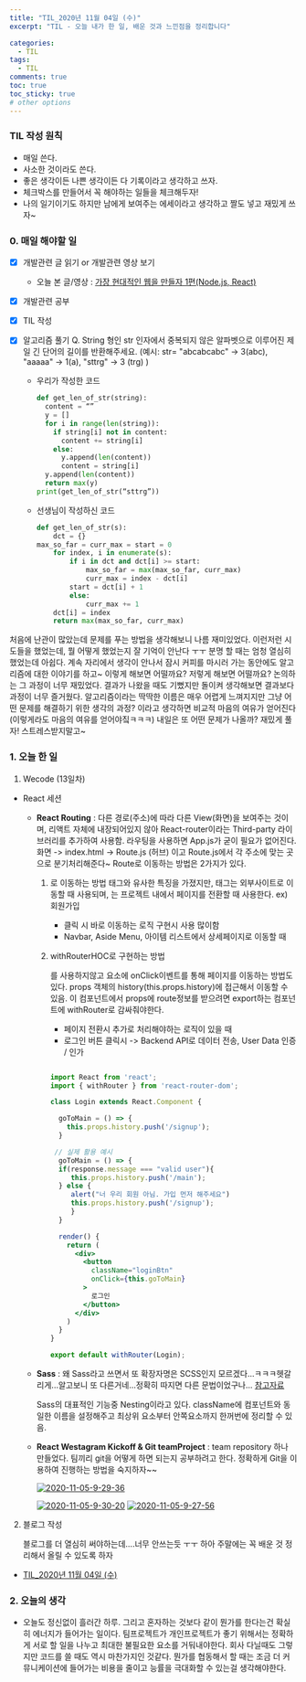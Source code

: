 ```yaml
---
title: "TIL_2020년 11월 04일 (수)"
excerpt: "TIL - 오늘 내가 한 일, 배운 것과 느낀점을 정리합니다"

categories:
  - TIL
tags:
  - TIL
comments: true
toc: true
toc_sticky: true
# other options
---
```


### TIL 작성 원칙

- 매일 쓴다.
- 사소한 것이라도 쓴다.
- 좋은 생각이든 나쁜 생각이든 다 기록이라고 생각하고 쓰자.
- 체크박스를 만들어서 꼭 해야하는 일들을 체크해두자!
- 나의 일기이기도 하지만 남에게 보여주는 에세이라고 생각하고 짤도 넣고 재밌게 쓰자~

### 0. 매일 해야할 일

- [x] 개발관련 글 읽기 or 개발관련 영상 보기
  
  - 오늘 본 글/영상 : [가장 현대적인 웹을 만들자 1편(Node.js, React)](https://medium.com/@kiyeopyang/%EA%B0%80%EC%9E%A5-%ED%98%84%EB%8C%80%EC%A0%81%EC%9D%B8-%EC%9B%B9%EC%9D%84-%EB%A7%8C%EB%93%A4%EC%9E%90-1%ED%8E%B8-node-js-react-73d8ad4ed9b8)
  
- [x] 개발관련 공부

- [x] TIL 작성

- [x] 알고리즘 풀기
      Q. String 형인 str 인자에서 중복되지 않은 알파벳으로 이루어진 제일 긴 단어의 길이를 반환해주세요. (예시: str= "abcabcabc" -> 3(abc), "aaaaa" -> 1(a), "sttrg" -> 3 (trg) )

  - 우리가 작성한 코드

    ```python
    def get_len_of_str(string):
      content = “”
      y = []
      for i in range(len(string)):
        if string[i] not in content:
          content += string[i]
        else:
          y.append(len(content))
          content = string[i]
      y.append(len(content))
      return max(y)
    print(get_len_of_str(“sttrg”))
    ```
    
  - 선생님이 작성하신 코드
    ```python
    def get_len_of_str(s):
    	dct = {}
  	max_so_far = curr_max = start = 0
    	for index, i in enumerate(s):
    		if i in dct and dct[i] >= start:
    			max_so_far = max(max_so_far, curr_max)
    			curr_max = index - dct[i]
  			start = dct[i] + 1
    		else:
    			curr_max += 1
  		dct[i] = index
    	return max(max_so_far, curr_max)
    ```

처음에 난관이 많았는데 문제를 푸는 방법을 생각해보니 나름 재미있었다. 이런저런 시도들을 했었는데, 뭘 어떻게 했었는지 잘 기억이 안난다 ㅜㅜ 분명 할 때는 엄청 열심히 했었는데 아쉽다. 계속 자리에서 생각이 안나서 잠시 커피를 마시러 가는 동안에도 알고리즘에 대한 이야기를 하고~ 이렇게 해보면 어떨까요? 저렇게 해보면 어떨까요? 논의하는 그 과정이 너무 재밌었다. 결과가 나왔을 때도 기뻤지만 돌이켜 생각해보면 결과보다 과정이 너무 즐거웠다. 알고리즘이라는 딱딱한 이름은 매우 어렵게 느껴지지만 그냥 어떤 문제를 해결하기 위한 생각의 과정? 이라고 생각하면 비교적 마음의 여유가 얻어진다(이렇게라도 마음의 여유를 얻어야짘ㅋㅋㅋ) 내일은 또 어떤 문제가 나올까? 재밌게 풀자! 스트레스받지말고~

### 1. 오늘 한 일

1. Wecode (13일차)

- React 세션
  - **React Routing** : 다른 경로(주소)에 따라 다른 View(화면)을 보여주는 것이며, 리액트 자체에 내장되어있지 않아 React-router이라는 Third-party 라이브러리를 추가하여 사용함. 라우팅을 사용하면 App.js가 굳이 필요가 없어진다.
    화면 -> index.html -> Route.js (허브) 이고 Route.js에서 각 주소에 맞는 곳으로 분기처리해준다~
    Route로 이동하는 방법은 2가지가 있다.
  
    1. <Link>로 이동하는 방법
       <a>태그와 유사한 특징을 가졌지만, <a>태그는 외부사이트로 이동할 때 사용되며, <Link>는 프로젝트 내에서 페이지를 전환할 때 사용한다. ex) <Link to = "/signup"> 회원가입 </Link>
  
       - 클릭 시 바로 이동하는 로직 구현시 사용 많이함
       - Navbar, Aside Menu, 아이템 리스트에서 상세페이지로 이동할 때
  
    2. withRouterHOC로 구현하는 방법
       <Link>를 사용하지않고 요소에 onClick이벤트를 통해 페이지를 이동하는 방법도 있다.
       props 객체의 history(this.props.history)에 접근해서 이동할 수 있음. 이 컴포넌트에서 props에 route정보를 받으려면 export하는 컴포넌트에 withRouter로 감싸줘야한다. 
  
       - 페이지 전환시 추가로 처리해야하는 로직이 있을 때
       - 로그인 버튼 클릭시 -> Backend API로 데이터 전송, User Data 인증 / 인가
  
       ```jsx
       
       import React from 'react';
       import { withRouter } from 'react-router-dom';
       
       class Login extends React.Component {
       
         goToMain = () => {
           this.props.history.push('/signup');
         }
       
        // 실제 활용 예시
         goToMain = () => {
         if(response.message === "valid user"){
         	this.props.history.push('/main');
         } else {
         	alert("너 우리 회원 아님. 가입 먼저 해주세요")
         	this.props.history.push('/signup');
         	}
         }
       
         render() {
           return (
             <div>
               <button
                 className="loginBtn"
                 onClick={this.goToMain}
               >
                 로그인
               </button>
             </div>
           )
         }
       }
       
       export default withRouter(Login);
       ```
  
       
  
  - **Sass** : 왜 Sass라고 쓰면서 또 확장자명은 SCSS인지 모르겠다...ㅋㅋㅋ헷갈리게...알고보니 또 다른거네...정확히 따지면 다른 문법이었구나... [참고자료](https://heropy.blog/2018/01/31/sass/)
  
    Sass의 대표적인 기능중 Nesting이라고 있다. className에 컴포넌트와 동일한 이름을 설정해주고 최상위 요소부터 안쪽요소까지 한꺼번에 정리할 수 있음. 
  
  - **React Westagram Kickoff & Git teamProject** : team repository 하나 만들었다. 팀끼리 git을 어떻게 하면 되는지 공부하려고 한다. 정확하게 Git을 이용하여 진행하는 방법을 숙지하자~~
  
  
    <a href="https://ibb.co/5cy7gcJ"><img src="https://i.ibb.co/RHm5kHJ/2020-11-05-9-29-36.png" alt="2020-11-05-9-29-36" border="0"></a>
  
    <a href="https://ibb.co/SNptzxJ">
    <img src="https://i.ibb.co/0q3CxXQ/2020-11-05-9-30-20.png" alt="2020-11-05-9-30-20" border="0"></a>
  
    <a href="https://ibb.co/tLLBjg4">
    <img src="https://i.ibb.co/MBBnwrs/2020-11-05-9-27-56.png" alt="2020-11-05-9-27-56" border="0"></a>
  
    

2. 블로그 작성

   블로그를 더 열심히 써야하는데....너무 안쓰는듯 ㅜㅜ 하아 주말에는 꼭 배운 것 정리해서 올릴 수 있도록 하자

- [TIL_2020년 11월 04일 (수)](https://hocheoljang.github.io/til/TIL-2020%EB%85%8411%EC%9B%9404%EC%9D%BC/)

### 2. 오늘의 생각

- 오늘도 정신없이 흘러간 하루. 그리고 혼자하는 것보다 같이 뭔가를 한다는건 확실히 에너지가 들어가는 일이다.
  팀프로젝트가 개인프로젝트가 좋기 위해서는 정확하게 서로 할 일을 나누고 최대한 불필요한 요소를 거둬내야한다. 회사 다닐때도 그렇지만 코드를 쓸 때도 역시 마찬가지인 것같다. 뭔가를 협동해서 할 때는 조금 더 커뮤니케이션에 들어가는 비용을 줄이고 능률을 극대화할 수 있는걸 생각해야한다.

